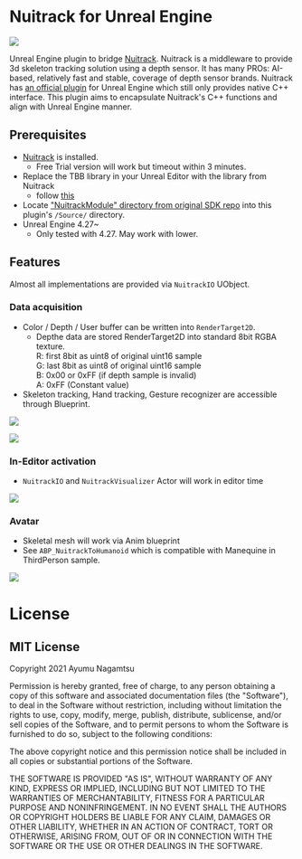 # Nuitrack for Unreal Engine

![](./Docs/trail-example.gif)

Unreal Engine plugin to bridge [Nuitrack](https://nuitrack.com/). Nuitrack is a middleware to provide 3d skeleton tracking solution using a depth sensor. It has many PROs: AI-based, relatively fast and stable, coverage of depth sensor brands. Nuitrack has [an official plugin](https://github.com/3DiVi/nuitrack-sdk/tree/master/UnrealEngine) for Unreal Engine which still only provides native C++ interface. This plugin aims to encapsulate Nuitrack's C++ functions and align with Unreal Engine manner. 

## Prerequisites

* [Nuitrack](https://nuitrack.com/) is installed.
    * Free Trial version will work but timeout within 3 minutes.
* Replace the TBB library in your Unreal Editor with the library from Nuitrack
    * follow [this](https://github.com/3DiVi/nuitrack-sdk/blob/master/doc/Troubleshooting.md#unreal-engine)
* Locate ["NuitrackModule" directory from original SDK repo](https://github.com/3DiVi/nuitrack-sdk/tree/master/UnrealEngine/NuitrackPlugin/Source/NuitrackModule)  into this plugin's `/Source/` directory.
* Unreal Engine 4.27~
    * Only tested with 4.27. May work with lower.
## Features

Almost all implementations are provided via `NuitrackIO` UObject.

### Data acquisition

* Color / Depth / User buffer can be written into `RenderTarget2D`.
    * Depthe data are stored RenderTarget2D into standard 8bit RGBA texture.  
    R: first 8bit as uint8 of original uint16 sample  
    G: last 8bit as uint8 of original uint16 sample  
    B: 0x00 or 0xFF (if depth sample is invalid)  
    A: 0xFF (Constant value)
* Skeleton tracking, Hand tracking, Gesture recognizer are accessible through Blueprint.

![](./Docs/bp-activation.png)

![](./Docs/bp-sample.png)

### In-Editor activation

* `NuitrackIO` and `NuitrackVisualizer` Actor will work in editor time

![](./Docs/editor-activation.gif)

### Avatar

* Skeletal mesh will work via Anim blueprint
* See `ABP_NuitrackToHumanoid` which is compatible with Manequine in ThirdPerson sample.

![](./Docs/avatar.gif)

# License
## MIT License
Copyright 2021 Ayumu Nagamtsu

Permission is hereby granted, free of charge, to any person obtaining a copy of this software and associated documentation files (the "Software"), to deal in the Software without restriction, including without limitation the rights to use, copy, modify, merge, publish, distribute, sublicense, and/or sell copies of the Software, and to permit persons to whom the Software is furnished to do so, subject to the following conditions:

The above copyright notice and this permission notice shall be included in all copies or substantial portions of the Software.

THE SOFTWARE IS PROVIDED "AS IS", WITHOUT WARRANTY OF ANY KIND, EXPRESS OR IMPLIED, INCLUDING BUT NOT LIMITED TO THE WARRANTIES OF MERCHANTABILITY, FITNESS FOR A PARTICULAR PURPOSE AND NONINFRINGEMENT. IN NO EVENT SHALL THE AUTHORS OR COPYRIGHT HOLDERS BE LIABLE FOR ANY CLAIM, DAMAGES OR OTHER LIABILITY, WHETHER IN AN ACTION OF CONTRACT, TORT OR OTHERWISE, ARISING FROM, OUT OF OR IN CONNECTION WITH THE SOFTWARE OR THE USE OR OTHER DEALINGS IN THE SOFTWARE.

